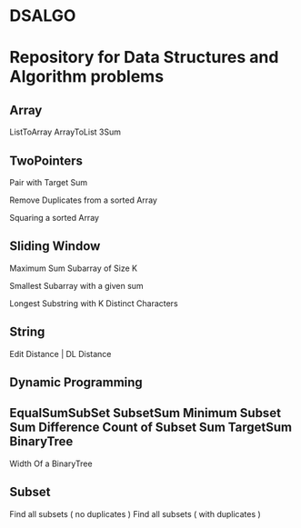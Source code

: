 # DSALGO
# Repository for Data Structures and Algorithm problems

Array
-----

ListToArray
ArrayToList
3Sum

TwoPointers
------------

Pair with Target Sum

Remove Duplicates from a sorted Array

Squaring a sorted Array


Sliding Window
--------------

Maximum Sum Subarray of Size K

Smallest Subarray with a given sum

Longest Substring with K Distinct Characters


String
------

Edit Distance | DL Distance

Dynamic Programming
-------------------

EqualSumSubSet
SubsetSum
Minimum Subset Sum Difference
Count of Subset Sum
TargetSum
BinaryTree
----------
Width Of a BinaryTree

Subset
------
Find all subsets ( no duplicates )
Find all subsets ( with duplicates )
